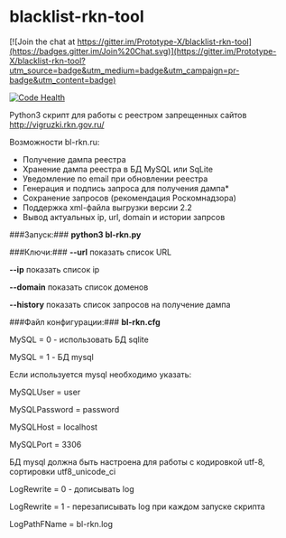 # blacklist-rkn-tool

[![Join the chat at https://gitter.im/Prototype-X/blacklist-rkn-tool](https://badges.gitter.im/Join%20Chat.svg)](https://gitter.im/Prototype-X/blacklist-rkn-tool?utm_source=badge&utm_medium=badge&utm_campaign=pr-badge&utm_content=badge)

[![Code Health](https://landscape.io/github/Prototype-X/blacklist-rkn-tool/master/landscape.svg?style=flat)](https://landscape.io/github/Prototype-X/blacklist-rkn-tool/master)

Python3 скрипт для работы с реестром запрещенных сайтов http://vigruzki.rkn.gov.ru/

Возможности bl-rkn.ru:
* Получение дампа реестра
* Хранение дампа реестра в БД MySQL или SqLite
* Уведомление по email при обновлении реестра
* Генерация и подпись запроса для получения дампа*
* Сохранение запросов (рекомендация Роскомнадзора)
* Поддержка xml-файла выгрузки версии 2.2
* Вывод актуальных ip, url, domain и истории запрсов

###Запуск:###
**python3 bl-rkn.py**

###Ключи:###
**--url** показать список URL

**--ip** показать список ip

**--domain** показать список доменов

**--history** показать список запросов на получение дампа

###Файл конфигурации:###
**bl-rkn.cfg**

MySQL = 0 - использовать БД sqlite

MySQL = 1 - БД mysql

Если используется mysql необходимо указать:

MySQLUser = user

MySQLPassword = password

MySQLHost = localhost

MySQLPort = 3306

БД mysql должна быть настроена для работы с кодировкой utf-8, сортировки utf8_unicode_ci

LogRewrite = 0 - дописывать log

LogRewrite = 1 - перезаписывать log при каждом запуске скрипта

LogPathFName = bl-rkn.log
